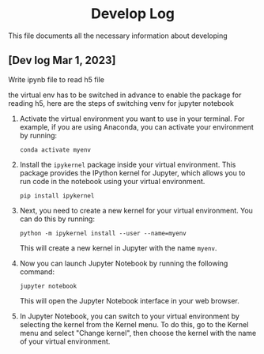 <h1 align="center">Develop Log</h1>

This file documents all the necessary information about developing 

## [Dev log Mar 1, 2023]

Write ipynb file to read h5 file

the virtual env has to be switched in advance to enable the package for reading h5, here are the steps of switching venv for jupyter notebook

1. Activate the virtual environment you want to use in your terminal. For example, if you are using Anaconda, you can activate your environment by running:

   ```
   conda activate myenv
   ```

2. Install the `ipykernel` package inside your virtual environment. This package provides the IPython kernel for Jupyter, which allows you to run code in the notebook using your virtual environment.

   ```
   pip install ipykernel
   ```

3. Next, you need to create a new kernel for your virtual environment. You can do this by running:

   ```
   python -m ipykernel install --user --name=myenv
   ```

   This will create a new kernel in Jupyter with the name `myenv`.

4. Now you can launch Jupyter Notebook by running the following command:

   ```
   jupyter notebook
   ```

   This will open the Jupyter Notebook interface in your web browser.

5. In Jupyter Notebook, you can switch to your virtual environment by selecting the kernel from the Kernel menu. To do this, go to the Kernel menu and select "Change kernel", then choose the kernel with the name of your virtual environment.

